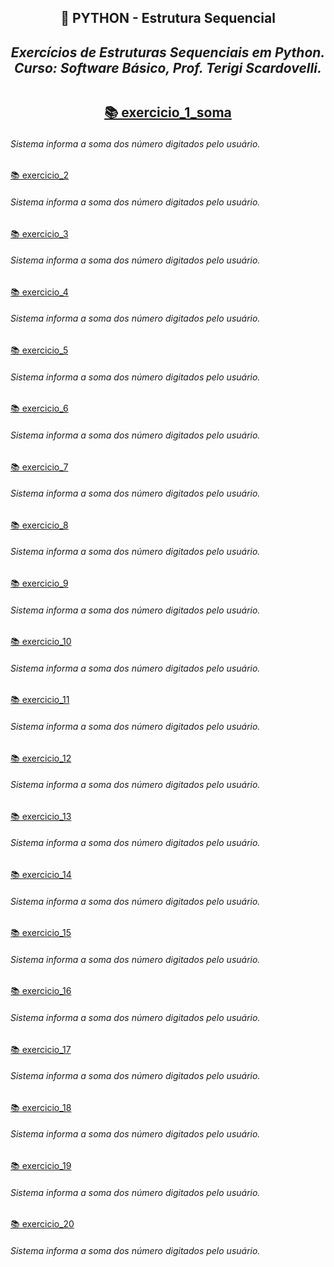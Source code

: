 <h2 align="center"> 🔰 PYTHON - Estrutura Sequencial
<i><h4 align="center">Exercícios de Estruturas Sequenciais em Python.<br>
Curso: Software Básico, Prof. Terigi Scardovelli.</i>

##
  
[📚 exercicio_1_soma](https://github.com/LucasTadaieski/Lista-1---Estrutura-Sequencial-Python/blob/main/exercicio1.py)<h6>Sistema informa a soma dos número digitados pelo usuário.</h6>

[📚 exercicio_2](https://github.com/LucasTadaieski/Lista-1---Estrutura-Sequencial-Python/blob/main/exercicio2.py)<h6>Sistema informa a soma dos número digitados pelo usuário.</h6>

[📚 exercicio_3](https://github.com/LucasTadaieski/Lista-1---Estrutura-Sequencial-Python/blob/main/exercicio3.py)<h6>Sistema informa a soma dos número digitados pelo usuário.</h6>

[📚 exercicio_4](https://github.com/LucasTadaieski/Lista-1---Estrutura-Sequencial-Python/blob/main/exercicio4.py)<h6>Sistema informa a soma dos número digitados pelo usuário.</h6>

[📚 exercicio_5](https://github.com/LucasTadaieski/Lista-1---Estrutura-Sequencial-Python/blob/main/exercicio5.py)<h6>Sistema informa a soma dos número digitados pelo usuário.</h6>

[📚 exercicio_6](https://github.com/LucasTadaieski/Lista-1---Estrutura-Sequencial-Python/blob/main/exercicio6.py)<h6>Sistema informa a soma dos número digitados pelo usuário.</h6>

[📚 exercicio_7](https://github.com/LucasTadaieski/Lista-1---Estrutura-Sequencial-Python/blob/main/exercicio7.py)<h6>Sistema informa a soma dos número digitados pelo usuário.</h6>

[📚 exercicio_8](https://github.com/LucasTadaieski/Lista-1---Estrutura-Sequencial-Python/blob/main/exercicio8.py)<h6>Sistema informa a soma dos número digitados pelo usuário.</h6>

[📚 exercicio_9](https://github.com/LucasTadaieski/Lista-1---Estrutura-Sequencial-Python/blob/main/exercicio9.py)<h6>Sistema informa a soma dos número digitados pelo usuário.</h6>

[📚 exercicio_10](https://github.com/LucasTadaieski/Lista-1---Estrutura-Sequencial-Python/blob/main/exercicio10.py)<h6>Sistema informa a soma dos número digitados pelo usuário.</h6>

[📚 exercicio_11](https://github.com/LucasTadaieski/Lista-1---Estrutura-Sequencial-Python/blob/main/exercicio_11.py)<h6>Sistema informa a soma dos número digitados pelo usuário.</h6>

[📚 exercicio_12](https://github.com/LucasTadaieski/Lista-1---Estrutura-Sequencial-Python/blob/main/exercicio_12.py)<h6>Sistema informa a soma dos número digitados pelo usuário.</h6>

[📚 exercicio_13](https://github.com/LucasTadaieski/Lista-1---Estrutura-Sequencial-Python/blob/main/exercicio_13.py)<h6>Sistema informa a soma dos número digitados pelo usuário.</h6>

[📚 exercicio_14](https://github.com/LucasTadaieski/Lista-1---Estrutura-Sequencial-Python/blob/main/exercicio_14.py)<h6>Sistema informa a soma dos número digitados pelo usuário.</h6>

[📚 exercicio_15](https://github.com/LucasTadaieski/Lista-1---Estrutura-Sequencial-Python/blob/main/exercicio_15.py)<h6>Sistema informa a soma dos número digitados pelo usuário.</h6>

[📚 exercicio_16](https://github.com/LucasTadaieski/Lista-1---Estrutura-Sequencial-Python/blob/main/exercicio_16.py)<h6>Sistema informa a soma dos número digitados pelo usuário.</h6>

[📚 exercicio_17](https://github.com/LucasTadaieski/Lista-1---Estrutura-Sequencial-Python/blob/main/exercicio_17.py)<h6>Sistema informa a soma dos número digitados pelo usuário.</h6>

[📚 exercicio_18](https://github.com/LucasTadaieski/Lista-1---Estrutura-Sequencial-Python/blob/main/exercicio_18.py)<h6>Sistema informa a soma dos número digitados pelo usuário.</h6>

[📚 exercicio_19](https://github.com/LucasTadaieski/Lista-1---Estrutura-Sequencial-Python/blob/main/exercicio_19.py)<h6>Sistema informa a soma dos número digitados pelo usuário.</h6>

[📚 exercicio_20](https://github.com/LucasTadaieski/Lista-1---Estrutura-Sequencial-Python/blob/main/exercicio_20.py)<h6>Sistema informa a soma dos número digitados pelo usuário.</h6>
